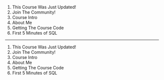 1. This Course Was Just Updated!
2. Join The Community!
3. Course Intro
4. About Me
5. Getting The Course Code
6. First 5 Minutes of SQL

---

1. This Course Was Just Updated!
2. Join The Community!
3. Course Intro
4. About Me
5. Getting The Course Code
6. First 5 Minutes of SQL
